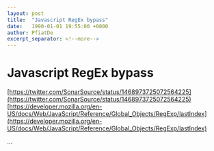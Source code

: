 ```yaml
---
layout: post
title:  "Javascript RegEx bypass"
date:   1990-01-01 19:55:00 +0000
author: PfiatDe
excerpt_separator: <!--more-->
---
```


# Javascript RegEx bypass
[https://twitter.com/SonarSource/status/1468973725072564225](https://twitter.com/SonarSource/status/1468973725072564225)
[https://developer.mozilla.org/en-US/docs/Web/JavaScript/Reference/Global_Objects/RegExp/lastIndex](https://developer.mozilla.org/en-US/docs/Web/JavaScript/Reference/Global_Objects/RegExp/lastIndex)

...
<!--more-->

